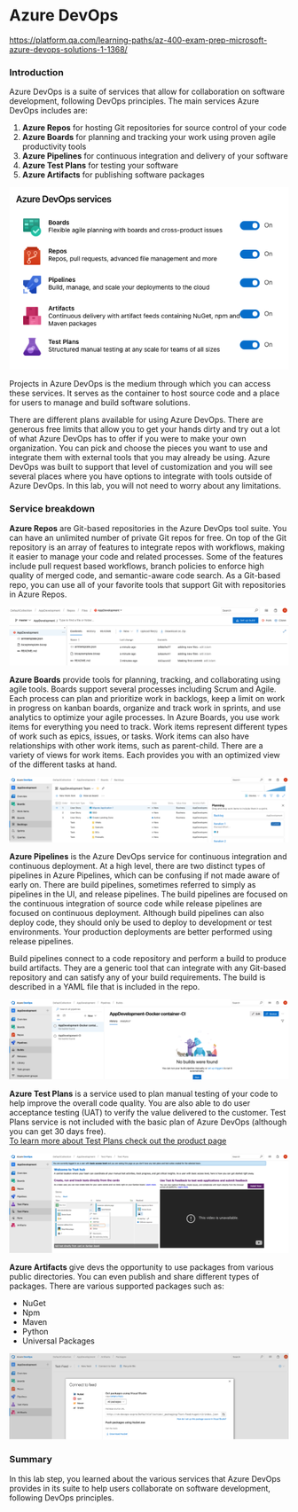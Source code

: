 # Azure DevOps
https://platform.qa.com/learning-paths/az-400-exam-prep-microsoft-azure-devops-solutions-1-1368/

### Introduction

Azure DevOps is a suite of services that allow for collaboration on software development, following DevOps principles. 
The main services Azure DevOps includes are:

1. **Azure Repos** for hosting Git repositories for source control of your code
2. **Azure Boards** for planning and tracking your work using proven agile productivity tools
3. **Azure Pipelines** for continuous integration and delivery of your software
4. **Azure Test Plans** for testing your software
5. **Azure Artifacts** for publishing software packages

![1. Services.png](1.%20Services.png)

Projects in Azure DevOps is the medium through which you can access these services. It serves as the container to host 
source code and a place for users to manage and build software solutions.

There are different plans available for using Azure DevOps. There are generous free limits that allow you to get your 
hands dirty and try out a lot of what Azure DevOps has to offer if you were to make your own organization. You can pick 
and choose the pieces you want to use and integrate them with external tools that you may already be using. Azure DevOps
was built to support that level of customization and you will see several places where you have options to integrate 
with tools outside of Azure DevOps. In this lab, you will not need to worry about any limitations.


### Service breakdown

**Azure Repos** are Git-based repositories in the Azure DevOps tool suite. You can have an unlimited number of private 
Git repos for free. On top of the Git repository is an array of features to integrate repos with workflows, making it 
easier to manage your code and related processes. Some of the features include pull request based workflows, branch 
policies to enforce high quality of merged code, and semantic-aware code search. As a Git-based repo, you can use all of
your favorite tools that support Git with repositories in Azure Repos.

![2. Repos.png](2.%20Repos.png)

**Azure Boards** provide tools for planning, tracking, and collaborating using agile tools. Boards support several 
processes including Scrum and Agile. Each process can plan and prioritize work in backlogs, keep a limit on work in 
progress on kanban boards, organize and track work in sprints, and use analytics to optimize your agile processes. 
In Azure Boards, you use work items for everything you need to track. Work items represent different types of work such 
as epics, issues, or tasks. Work items can also have relationships with other work items, such as parent-child. There 
are a variety of views for work items. Each provides you with an optimized view of the different tasks at hand.

![3. Boards.png](3.%20Boards.png)

**Azure Pipelines** is the Azure DevOps service for continuous integration and continuous deployment. At a high level, 
there are two distinct types of pipelines in Azure Pipelines, which can be confusing if not made aware of early on. 
There are build pipelines, sometimes referred to simply as pipelines in the UI, and release pipelines. The build 
pipelines are focused on the continuous integration of source code while release pipelines are focused on continuous 
deployment. Although build pipelines can also deploy code, they should only be used to deploy to development or test 
environments. Your production deployments are better performed using release pipelines.

Build pipelines connect to a code repository and perform a build to produce build artifacts. They are a generic tool 
that can integrate with any Git-based repository and can satisfy any of your build requirements. The build is described 
in a YAML file that is included in the repo.

![4. Pipelines.png](4.%20Pipelines.png)

**Azure Test Plans** is a service used to plan manual testing of your code to help improve the overall code quality. 
You are also able to do user acceptance testing (UAT) to verify the value delivered to the customer. Test Plans service 
is not included with the basic plan of Azure DevOps (although you can get 30 days free).  
[To learn more about Test Plans check out the product page](https://azure.microsoft.com/en-ca/services/devops/test-plans/)

![5. Test Plans.png](5.%20Test%20Plans.png)

**Azure Artifacts** give devs the opportunity to use packages from various public directories. You can even publish and 
share different types of packages. There are various supported packages such as:
- NuGet
- Npm
- Maven
- Python
- Universal Packages

![6. Artifacts.png](6.%20Artifacts.png)

### Summary

In this lab step, you learned about the various services that Azure DevOps provides in its suite to help users 
collaborate on software development, following DevOps principles.



